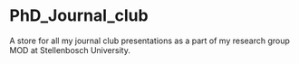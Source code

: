 # PhD_Journal_club
A store for all my journal club presentations as a part of my research group MOD at Stellenbosch University.
